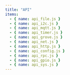 ```yaml
---
title: "API"
items:
  - { name: api_file.js }
  - { name: api_i2c.js }
  - { name: api_mqtt.js }
  - { name: api_timer.js }
  - { name: api_grove.js }
  - { name: api_net.js }
  - { name: api_http.js }
  - { name: api_config.js }
  - { name: api_rpc.js }
  - { name: api_gpio.js }
  - { name: api_sys.js }
---
```

